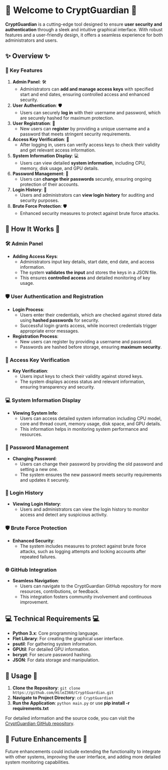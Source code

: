 # 🎉 Welcome to **CryptGuardian** 🎉

**CryptGuardian** is a cutting-edge tool designed to ensure **user security and authentication** through a sleek and intuitive graphical interface. With robust features and a user-friendly design, it offers a seamless experience for both administrators and users.

## ✨ Overview ✨

### 🔐 Key Features
1. **Admin Panel**: 🛠
   - Administrators can **add and manage access keys** with specified start and end dates, ensuring controlled access and enhanced security.
2. **User Authentication**: 🛡
   - Users can securely **log in** with their username and password, which are securely hashed for maximum protection.
3. **User Registration**: 📝
   - New users can **register** by providing a unique username and a password that meets stringent security requirements.
4. **Access Key Verification**: 🔑
   - After logging in, users can verify access keys to check their validity and get relevant access information.
5. **System Information Display**: 💻
   - Users can view detailed **system information**, including CPU, memory, disk usage, and GPU details.
6. **Password Management**: 🔄
   - Users can **change their passwords** securely, ensuring ongoing protection of their accounts.
7. **Login History**: 📜
   - Users and administrators can **view login history** for auditing and security purposes.
8. **Brute Force Protection**: 🛡
   - Enhanced security measures to protect against brute force attacks.

## 🎨 How It Works 🎨

### 🛠 Admin Panel
- **Adding Access Keys**:
  - Administrators input key details, start date, end date, and access information.
  - The system **validates the input** and stores the keys in a JSON file.
  - This ensures **controlled access** and detailed monitoring of key usage.

### 🛡 User Authentication and Registration
- **Login Process**:
  - Users enter their credentials, which are checked against stored data using **hashed passwords** for security.
  - Successful login grants access, while incorrect credentials trigger appropriate error messages.
- **Registration Process**:
  - New users can register by providing a username and password.
  - Passwords are hashed before storage, ensuring **maximum security**.

### 🔑 Access Key Verification
- **Key Verification**:
  - Users input keys to check their validity against stored keys.
  - The system displays access status and relevant information, ensuring transparency and security.

### 💻 System Information Display
- **Viewing System Info**:
  - Users can access detailed system information including CPU model, core and thread count, memory usage, disk space, and GPU details.
  - This information helps in monitoring system performance and resources.

### 🔄 Password Management
- **Changing Password**:
  - Users can change their password by providing the old password and setting a new one.
  - The system ensures the new password meets security requirements and updates it securely.

### 📜 Login History
- **Viewing Login History**:
  - Users and administrators can view the login history to monitor access and detect any suspicious activity.

### 🛡 Brute Force Protection
- **Enhanced Security**:
  - The system includes measures to protect against brute force attacks, such as logging attempts and locking accounts after repeated failures.

### 🌐 GitHub Integration
- **Seamless Navigation**:
  - Users can navigate to the CryptGuardian GitHub repository for more resources, contributions, or feedback.
  - This integration fosters community involvement and continuous improvement.

## 💻 Technical Requirements 💻

- **Python 3.x**: Core programming language.
- **Flet Library**: For creating the graphical user interface.
- **psutil**: For gathering system information.
- **GPUtil**: For detailed GPU information.
- **bcrypt**: For secure password hashing.
- **JSON**: For data storage and manipulation.

## 🚀 Usage 🚀

1. **Clone the Repository**: `git clone https://github.com/HileZ360/CryptGuardian.git`
2. **Navigate to Project Directory**: `cd CryptGuardian`
3. **Run the Application**: `python main.py`
or use **pip install -r requirements.txt**

For detailed information and the source code, you can visit the [CryptGuardian GitHub repository](https://github.com/HileZ360/CryptGuardian).

## 🌟 Future Enhancements 🌟

Future enhancements could include extending the functionality to integrate with other systems, improving the user interface, and adding more detailed system monitoring capabilities.
